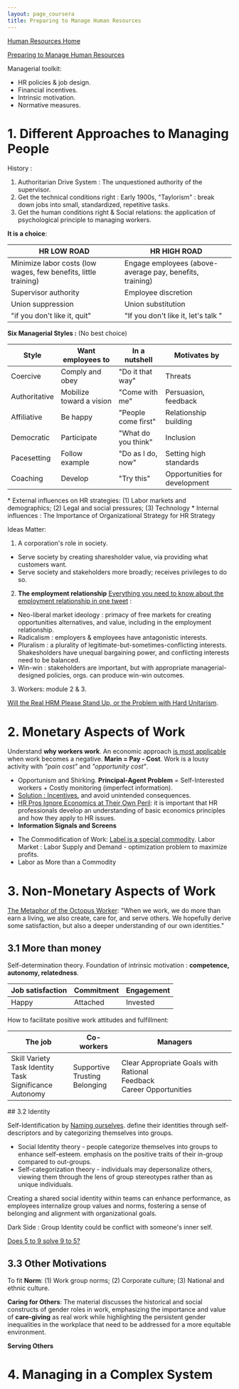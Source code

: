 ```yaml
---
layout: page_coursera
title: Preparing to Manage Human Resources
---
```


[Human Resources Home](../00index)

[Preparing to Manage Human Resources](https://www.coursera.org/learn/managing-human-resources/home/welcome)


Managerial toolkit:
* HR policies & job design.
* Financial incentives.
* Intrinsic motivation.
* Normative measures.

# 1. Different Approaches to Managing People

History :
1. Authoritarian Drive System : The unquestioned authority of the supervisor.
2. Get the technical conditions right : Early 1900s, "Taylorism" : break down jobs into small, standardized, repetitive tasks.
3. Get the human conditions right & Social relations: the application of psychological principle to managing workers.

**It is a choice**:

| HR LOW ROAD | HR HIGH ROAD |
|-------------|--------------|
| Minimize labor costs (low wages, few benefits, little training) | Engage employees (above-average pay, benefits, training) |
| Supervisor authority | Employee discretion|
| Union suppression | Union substitution |
| "if you don't like it, quit" | "If you don't like it, let's talk " |


**Six Managerial Styles :** (No best choice)

| Style | Want employees to | In a nutshell | Motivates by |
|------|---------------------|--------------|-------------|
| Coercive | Comply and obey | "Do it that way" | Threats |
| Authoritative | Mobilize toward a vision | "Come with me" | Persuasion, feedback |
| Affiliative | Be happy | "People come first" | Relationship building
| Democratic | Participate | "What do you think" |  Inclusion |
| Pacesetting | Follow example | "Do as I do, now" | Setting high standards |
| Coaching | Develop | "Try this" | Opportunities for development |

<p></p>
* External influences on HR strategies: (1) Labor markets and demographics; (2) Legal and social pressures; (3) Technology
* Internal influences : The Importance of Organizational Strategy for HR Strategy

Ideas Matter:
1. A corporation's role in society.
  * Serve society by creating sharesholder value, via providing what customers want.
  * Serve society and stakeholders more broadly; receives privileges to do so.
2. **The employment relationship** [Everything you need to know about the employment relationship in one tweet](https://whitherwork.blogspot.com/2016/04/everything-you-need-to-know-about.html) :
  * Neo-liberal market ideology : primacy of free markets for creating opportunities alternatives, and value, including in the employment relationship.
  * Radicalism : employers & employees have antagonistic interests.
  * Pluralism : a plurality of legitimate-but-sometimes-conflicting interests. Shakesholders have unequal bargaining power, and conflicting interests need to be balanced.
  * Win-win : stakeholders are important, but with appropriate managerial-designed policies, orgs. can produce win-win outcomes.
3. Workers: module 2 & 3.

[Will the Real HRM Please Stand Up, or the Problem with Hard Unitarism](https://whitherwork.blogspot.com/2014/12/will-real-hrm-please-stand-up-or.html).

# 2. Monetary Aspects of Work

Understand **why workers work**.
An economic approach <u>is most applicable</u> when work becomes a negative. **Marin = Pay - Cost**. Work is a lousy activity with *"pain cost"* and *"opportunity cost"*.

* Opportunism and Shirking. **Principal-Agent Problem** =  Self-Interested workers + Costly monitoring (imperfect information).
* <u>Solution : Incentives.</u> and avoid unintended consequences.
* [HR Pros Ignore Economics at Their Own Peril](https://whitherwork.blogspot.com/2013/12/hr-pros-ignore-economics-at-their-own.html): it is important that HR professionals develop an understanding of basic economics principles and how they apply to HR issues.
* **Information Signals and Screens**
<p></p>

* The Commodification of Work: <u>Label is a special commodity</u>. Labor Market : Labor Supply and Demand - optimization problem to maximize profits.
* Labor as More than a Commodity

# 3. Non-Monetary Aspects of Work

[The Metaphor of the Octopus Worker](https://whitherwork.blogspot.com/2011/12/the-metaphor-of-octopus-worker.html): "When we work, we do more than earn a living, we also create, care for, and serve others. We hopefully derive some satisfaction, but also a deeper understanding of our own identities."


## 3.1 More than money

Self-determination theory. Foundation of intrinsic motivation : **competence, autonomy, relatedness**.

| Job satisfaction | Commitment | Engagement |
|-----|------------|------------|
| Happy | Attached | Invested |

How to facilitate positive work attitudes and fulfillment:

| The job | Co-workers | Managers|
|-----------|--------|----------|
| Skill Variety <br> Task Identity <br> Task Significance <br> Autonomy | Supportive <br> Trusting <br> Belonging | Clear Appropriate Goals with Rational <br> Feedback <br> Career Opportunities |

<p></p>
## 3.2 Identity

Self-Identification by <u>Naming ourselves</u>. define their identities through self-descriptors and by categorizing themselves into groups.
* Social Identity theory - people categorize themselves into groups to enhance self-esteem. emphasis on the positive traits of their in-group compared to out-groups.
* Self-categorization theory - individuals may depersonalize others, viewing them through the lens of group stereotypes rather than as unique individuals.

<h>Creating a shared social identity within teams can enhance performance, as employees internalize group values and norms, fostering a sense of belonging and alignment with organizational goals.</h>

Dark Side : Group Identity could be conflict with someone's inner self.

[Does 5 to 9 solve 9 to 5?](https://whitherwork.blogspot.com/2021/02/does-5-to-9-solve-9-to-5.html)

## 3.3 Other Motivations

To fit **Norm**:
(1) Work group norms;
(2) Corporate culture;
(3) National and ethnic culture.

**Caring for Others**: The material discusses the historical and social constructs of gender roles in work, emphasizing the importance and value of **care-giving** as real work while highlighting the persistent gender inequalities in the workplace that need to be addressed for a more equitable environment.

**Serving Others**

# 4. Managing in a Complex System
